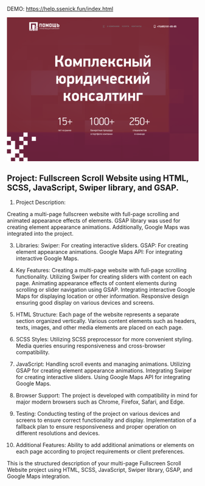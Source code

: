 DEMO: https://help.ssenick.fun/index.html

![Screenshot](https://github.com/ssenick/help/blob/main/help.png)

## Project: Fullscreen Scroll Website using HTML, SCSS, JavaScript, Swiper library, and GSAP.

1. Project Description:

Creating a multi-page fullscreen website with full-page scrolling and animated appearance effects of elements. GSAP library was used for creating element appearance animations. Additionally, Google Maps was integrated into the project.

3. Libraries:
  Swiper: For creating interactive sliders.
  GSAP: For creating element appearance animations.
  Google Maps API: For integrating interactive Google Maps.

4. Key Features:
  Creating a multi-page website with full-page scrolling functionality.
  Utilizing Swiper for creating sliders with content on each page.
  Animating appearance effects of content elements during scrolling or slider navigation using GSAP.
  Integrating interactive Google Maps for displaying location or other information.
  Responsive design ensuring good display on various devices and screens.

5. HTML Structure:
  Each page of the website represents a separate section organized vertically.
  Various content elements such as headers, texts, images, and other media elements are placed on each page.
  
6. SCSS Styles:
  Utilizing SCSS preprocessor for more convenient styling.
  Media queries ensuring responsiveness and cross-browser compatibility.
  
7. JavaScript:
  Handling scroll events and managing animations.
  Utilizing GSAP for creating element appearance animations.
  Integrating Swiper for creating interactive sliders.
  Using Google Maps API for integrating Google Maps.
  
8. Browser Support:
  The project is developed with compatibility in mind for major modern browsers such as Chrome, Firefox, Safari, and Edge.
  
9. Testing:
  Conducting testing of the project on various devices and screens to ensure correct functionality and display.
  Implementation of a fallback plan to ensure responsiveness and proper operation on different resolutions and devices.
  
10. Additional Features:
  Ability to add additional animations or elements on each page according to project requirements or client preferences.

This is the structured description of your multi-page Fullscreen Scroll Website project using HTML, SCSS, JavaScript, Swiper library, GSAP, and Google Maps integration.
